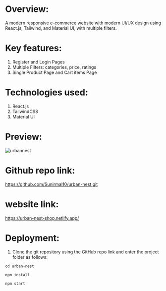 # Overview:

A modern responsive e-commerce website with modern UI/UX design using React.js, Tailwind, and Material UI, with multiple filters.

# Key features:

1. Register and Login Pages
2. Multiple Filters: categories, price, ratings
3. Single Product Page and Cart items Page

# Technologies used:

1. React.js
2. TailwindCSS
3. Material UI

# Preview:

![urbannest](https://github.com/Sunirmal10/urban-nest/assets/119140881/f227c43d-e772-4ee5-9bbc-c3467cbcb011)

# Github repo link:

https://github.com/Sunirmal10/urban-nest.git

# website link:

https://urban-nest-shop.netlify.app/

# Deployment:

1. Clone the git repository using the GitHub repo link and enter the project folder as follows:

 ```
cd urban-nest
```

```
npm install
```

```
npm start
```
